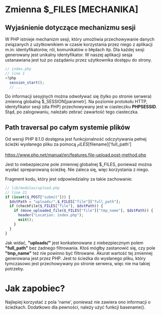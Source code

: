 # Zmienna $\_FILES [MECHANIKA]

## Wyjaśnienie dotyczące mechanizmu sesji

W PHP istnieje mechanizm sesji, który umożliwia przechowywanie danych związanych z użytkownikiem w czasie korzystania przez niego z aplikacji m.in: identyfikatorów, ról, komunikatów o błędach itp. Dla każdej sesji generowany jest unikalny identyfikator.
W naszej aplikacji sesja ustanawiana jest tuż po zażądaniu przez użytkownika dostępu do strony.

```php
// index.php
// line 1
<?php
  session_start();
  // ...
```

Do informacji sesyjnych można odwoływać się (tylko po stronie serwera) zmienną globalną $\_SESSION[parametr]. Na poziomie protokołu HTTP, identyfikator sesji (dla PHP) przechowywany jest w ciasteczku **PHPSESSID**. Stąd, po zalogowaniu, należało zebrać zawartość tego ciasteczka.

## Path traversal po całym systemie plików

Od wersji PHP 8.1.0 dostępna jest funkcjonalność odczytywania pełnej ścieżki wysłanego pliku za pomocą $_FILES[$filename]['full_path']

https://www.php.net/manual/en/features.file-upload.post-method.php

Jest to niebezpieczne pole zmiennej globalnej $\_FILES, ponieważ można wysłać spreparowaną ścieżkę. Nie zaleca się, więc korzystania z niego.

Fragment kodu, który jest odpowiedzialny za takie zachowanie:

```php
// lib/modules/upload.php
// line 21
if (isset($_POST["submit"])) {
  $dstPath = "uploads/".$_FILES["file"]["full_path"];
  if (checkFile($_FILES["file"], $dstPath)) {
    if (move_uploaded_file($_FILES["file"]["tmp_name"], $dstPath)) {
      header("Location: index.php");
      exit();
    }
  }
}
```

Jak widać, **"uploads/"** jest konkatenowane z niebezpiecznym polem **"full_path"** bez żadnego filtrowania. Ktoś mógłby zastanowić się, czy pole **"tmp_name"** też nie powinno być filtrowane. Akurat wartość tej zmiennej generowana jest przez PHP. Jest to ścieżka do wysłanego pliku, który tymczasowo jest przechowywany po stronie serwera, więc nie ma takiej potrzeby.

# Jak zapobiec?

Najlepiej korzystać z pola 'name', ponieważ nie zawiera ono informacji o ścieżkach. Dodatkowo dla pewności, należy użyć funkcji basename().
